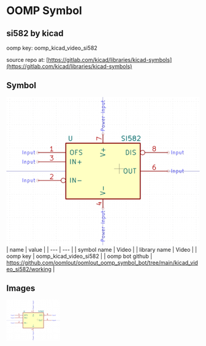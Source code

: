 # OOMP Symbol  
## si582  by kicad  
  
oomp key: oomp_kicad_video_si582  
  
source repo at: [https://gitlab.com/kicad/libraries/kicad-symbols](https://gitlab.com/kicad/libraries/kicad-symbols)  
## Symbol  
  
[![working.png](working_600.png)](working.png)  
| name | value | 
| --- | --- | 
| symbol name | Video | 
| library name | Video | 
| oomp key | oomp_kicad_video_si582 | 
| oomp bot github | https://github.com/oomlout/oomlout_oomp_symbol_bot/tree/main/kicad_video_si582/working | 
## Images  
  
[![working.png](working_140.png)](working.png)  
